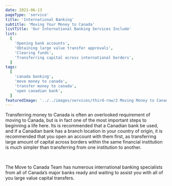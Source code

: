 ```yaml
---
date: 2021-06-13
pageType: 'service'
title: 'International Banking'
subtitle: 'Moving Your Money to Canada'
listTitle: 'Our International Banking Services Include'
list:
  [
    'Opening bank accounts',
    'Obtaining large value transfer approvals',
    'Clearing funds',
    'Transferring capital across international borders',
  ]
tags:
  [
    'canada banking',
    'move money to canada',
    'transfer money to canada',
    'open canadian bank',
  ]
featuredImage: '../../images/services/third-row/2 Moving Money to Canada.jpg'
---
```


Transferring money to Canada is often an overlooked requirement of moving to Canada, but is in fact one of the most important steps to beginning a life here. Its is recommended that a Canadian bank be used, and if a Canadian bank has a branch location in your country of origin, it is recommended that you open an account with them first, as transferring large amount of capital across borders within the same financial institution is much simpler than transferring from one institution to another.

<br/>

The Move to Canada Team has numerous international banking specialists from all of Canada’s major banks ready and waiting to assist you with all of you large value capital transfers.
